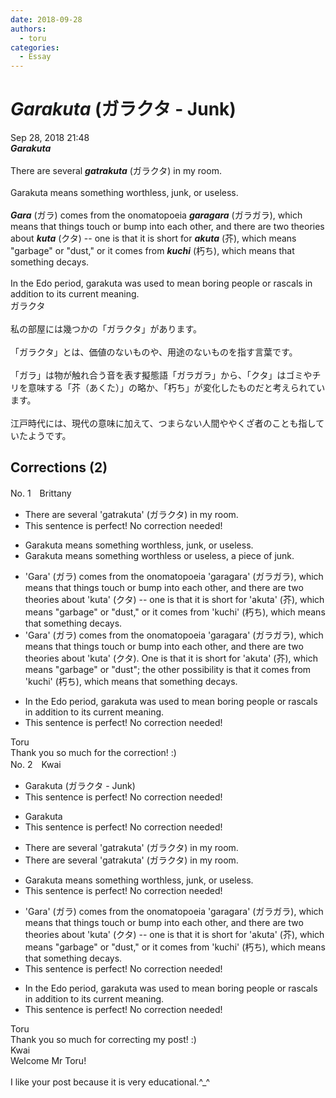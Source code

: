 ```yaml
---
date: 2018-09-28
authors:
  - toru
categories:
  - Essay
---
```


<h1 id="subject_show"><strong><em>Garakuta</strong></em> (ガラクタ - Junk)</h1>
<div class="date">Sep 28, 2018 21:48</div>
<div id="post"><div id="body_show_ori">
<strong><em>Garakuta</strong></em><br/><br/>There are several <strong><em>gatrakuta</em></strong> (ガラクタ) in my room.<br/><br/>Garakuta means something worthless, junk, or useless.<br/><br/><strong><em>Gara</em></strong> (ガラ) comes from the onomatopoeia <strong><em>garagara</em></strong> (ガラガラ), which means that things touch or bump into each other, and there are two theories about <strong><em>kuta</em></strong> (クタ) -- one is that it is short for <strong><em>akuta</em></strong> (芥), which means "garbage" or "dust," or it comes from <strong><em>kuchi</em></strong> (朽ち), which means that something decays.<br/><br/>In the Edo period, garakuta was used to mean boring people or rascals in addition to its current meaning.
</div></div>

<!-- more -->

<div id="post_ja"><div id="body_show_mo">
ガラクタ<br/><br/>私の部屋には幾つかの「ガラクタ」があります。<br/><br/>「ガラクタ」とは、価値のないものや、用途のないものを指す言葉です。<br/><br/>「ガラ」は物が触れ合う音を表す擬態語「ガラガラ」から、「クタ」はゴミやチリを意味する「芥（あくた）」の略か、「朽ち」が変化したものだと考えられています。<br/><br/>江戸時代には、現代の意味に加えて、つまらない人間ややくざ者のことも指していたようです。
</div></div>

## Corrections (2)
<div id="block"><div class="first_name"> No. 1　<span class="just_name">Brittany</span></div><div id="block2">
<ul class="correction_field">
<li class="incorrect">There are several 'gatrakuta' (ガラクタ) in my room.</li>
<li class="corrected perfect">This sentence is perfect! No correction needed!</li>
</ul>
<ul class="correction_field">
<li class="incorrect">Garakuta means something worthless, junk, or useless.</li>
<li class="corrected correct">
Garakuta means something worthless or useless<span class="f_red">, a piece of junk</span>.
</li>
</ul>
<ul class="correction_field">
<li class="incorrect">'Gara' (ガラ) comes from the onomatopoeia 'garagara' (ガラガラ), which means that things touch or bump into each other, and there are two theories about 'kuta' (クタ) -- one is that it is short for 'akuta' (芥), which means "garbage" or "dust," or it comes from 'kuchi' (朽ち), which means that something decays.</li>
<li class="corrected correct">
'Gara' (ガラ) comes from the onomatopoeia 'garagara' (ガラガラ), which means that things touch or bump into each other, and there are two theories about 'kuta' (クタ)<span class="f_red">. O</span>ne is that it is short for 'akuta' (芥), which means "garbage" or "dust<span class="f_red">"; the other possibility is that</span> it comes from 'kuchi' (朽ち), which means that something decays.
</li>
</ul>
<ul class="correction_field">
<li class="incorrect">In the Edo period, garakuta was used to mean boring people or rascals in addition to its current meaning.</li>
<li class="corrected perfect">This sentence is perfect! No correction needed!</li>
</ul>
</div><div class="name"><span class="just_name">Toru</span><br>
Thank you so much for the correction! :)
</div>
</div>
<div id="block"><div class="first_name"> No. 2　<span class="just_name">Kwai</span></div><div id="block2">
<ul class="correction_field">
<li class="incorrect">Garakuta (ガラクタ - Junk)</li>
<li class="corrected perfect">This sentence is perfect! No correction needed!</li>
</ul>
<ul class="correction_field">
<li class="incorrect">Garakuta</li>
<li class="corrected perfect">This sentence is perfect! No correction needed!</li>
</ul>
<ul class="correction_field">
<li class="incorrect">There are several 'gatrakuta' (ガラクタ) in my room.</li>
<li class="corrected correct">
There are several 'ga<span class="f_gray"><span class="sline">t</span></span>rakuta' (ガラクタ) in my room.
</li>
</ul>
<ul class="correction_field">
<li class="incorrect">Garakuta means something worthless, junk, or useless.</li>
<li class="corrected perfect">This sentence is perfect! No correction needed!</li>
</ul>
<ul class="correction_field">
<li class="incorrect">'Gara' (ガラ) comes from the onomatopoeia 'garagara' (ガラガラ), which means that things touch or bump into each other, and there are two theories about 'kuta' (クタ) -- one is that it is short for 'akuta' (芥), which means "garbage" or "dust," or it comes from 'kuchi' (朽ち), which means that something decays.</li>
<li class="corrected perfect">This sentence is perfect! No correction needed!</li>
</ul>
<ul class="correction_field">
<li class="incorrect">In the Edo period, garakuta was used to mean boring people or rascals in addition to its current meaning.</li>
<li class="corrected perfect">This sentence is perfect! No correction needed!</li>
</ul>
</div><div class="name"><span class="just_name">Toru</span><br>
Thank you so much for correcting my post! :)
</div>
<div class="name"><span class="just_name">Kwai</span><br>
Welcome Mr Toru!<br/><br/>I like your post because it is very educational.^_^
</div>
</div>
